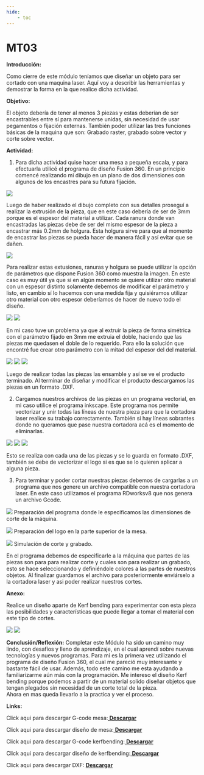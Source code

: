 ```yaml
---
hide:
    - toc
---
```


# MT03

<strong>Introducción:</strong>

Como cierre de este módulo teníamos que diseñar un objeto para ser cortado con una maquina laser. Aquí voy a describir las herramientas y demostrar la forma en la que realice dicha actividad.

<strong>Objetivo:</strong>

El objeto debería de tener al menos 3 piezas y estas deberían de ser encastrables entre sí para mantenerse unidas, sin necesidad de usar pegamentos o fijación externas. También poder utilizar las tres funciones básicas de la maquina que son: Grabado raster, grabado sobre vector y corte sobre vector.

<strong>Actividad:</strong>

1) Para dicha actividad quise hacer una mesa a pequeña escala, y para efectuarla utilicé el programa de diseño Fusion 360. 
En un principio comencé realizando mi dibujo en un plano de dos dimensiones con algunos de los encastres para su futura fijación. 

![](../images/MT03/Lamina.png)

Luego de haber realizado el dibujo completo con sus detalles proseguí a realizar la extrusión de la pieza, que en este caso debería de ser de 3mm porque es el espesor del material a utilizar.
Cada ranura donde van encastradas las piezas debe de ser del mismo espesor de la pieza a encastrar más 0.2mm de holgura. Esta holgura sirve para que al momento de encastrar las piezas se pueda hacer de manera fácil y así evitar que se dañen. 

![](../images/MT03/2parametros.PNG)

Para realizar estas extusiones, ranuras y holgura se puede utilizar la opción de parámetros que dispone Fusion 360 como muestra la imagen. En este caso es muy útil ya que si en algún momento se quiere utilizar otro material con un espesor distinto solamente debemos de modificar el parámetro y listo, en cambio sí lo hacemos con una medida fija y quisiéramos utilizar otro material con otro espesor deberíamos de hacer de nuevo todo el diseño.  

![](../images/MT03/6mm.PNG)
![](../images/MT03/parametros.PNG)

En mi caso tuve un problema ya que al extruir la pieza de forma simétrica con el parámetro fijado en 3mm me extruia el doble, haciendo que las piezas me quedasen el doble de lo requerido. Para ello la solución que encontré fue crear otro parámetro con la mitad del espesor del del material.

![](../images/MT03/Captura.PNG)
![](../images/MT03/terminado.PNG)
![](../images/MT03/terminadoo.PNG)

Luego de realizar todas las piezas las ensamble y así se ve el producto terminado.
Al terminar de diseñar y modificar el producto descargamos las piezas en un formato .DXF.

2) Cargamos nuestros archivos de las piezas en un programa vectorial, en mi caso utilice el programa inkscape. 
Este programa nos permite vectorizar y unir todas las líneas de nuestra pieza para que la cortadora laser realice su trabajo correctamente. También si hay líneas sobrantes donde no queramos que pase nuestra cortadora acá es el momento de eliminarlas.


![](../images/MT03/mesa.PNG)
![](../images/MT03/rec.PNG)
![](../images/MT03/re.PNG)

Esto se realiza con cada una de las piezas y se lo guarda en formato .DXF, también se debe de vectorizar el logo si es que se lo quieren aplicar a alguna pieza.

3) Para terminar y poder cortar nuestras piezas debemos de cargarlas a un programa que nos genere un archivo compatible con nuestra cortadora laser. En este caso utilizamos el programa RDworksv8 que nos genera un archivo Gcode.

![](../images/MT03/configuracion%20de%20app.PNG)
Preparación del programa donde le especificamos las dimensiones de corte de la máquina.


![](../images/MT03/preparacion%20de%20coerte.PNG)
Preparación del logo en la parte superior de la mesa.

![](../images/MT03/simulaciondecorte.PNG)
Simulación de corte y grabado.

En el programa debemos de especificarle a la máquina que partes de las piezas son para para realizar corte y cuales son para realizar un grabado, esto se hace seleccionando y definiéndole colores a las partes de nuestros objetos. 
Al finalizar guardamos el archivo para posteriormente enviárselo a la cortadora laser y asi poder realizar nuestros cortes.


<strong>Anexo:</strong>

Realice un diseño aparte de Kerf bending para experimentar con esta pieza las posibilidades y características que puede llegar a tomar el material con este tipo de cortes.

![](../images/MT03/kerfbending.PNG)
![](../images/MT03/kerfbendingg.PNG)


<strong>Conclusión/Reflexión:</strong> Completar este Módulo ha sido un camino muy lindo, con desafíos y lleno de aprendizaje, en el cual aprendí sobre nuevas tecnologías y nuevos programas. Para mi es la primera vez utilizando el programa de diseño Fusion 360, el cual me pareció muy interesante y bastante fácil de usar. Además, todo este camino me esta ayudando a familiarizarme aún más con la programación.
Me intereso el diseño Kerf bending porque podemos a partir de un material solido diseñar objetos que tengan plegados sin necesidad de un corte total de la pieza.    
Ahora en mas queda llevarlo a la practica y ver el proceso.


<strong>Links:</strong>

Click aqui para descargar G-code mesa:<a href="../Nuevacarpeta/CorteFranciscoGuimaraens.rd" download="G-codemesa.rd"> <strong>Descargar</strong> </a>

Click aqui para descargar diseño de mesa:<a href="../Nuevacarpeta/Mesa.f3d" download="mesa.f3d"> <strong>Descargar</strong> </a>

Click aqui para descargar G-code kerfbending:<a href="../Nuevacarpeta/Kerfbendin.rd" download="G-codekerfbending.rd"> <strong>Descargar</strong> </a>

Click aqui para descargar diseño de kerfbending:<a href="../Nuevacarpeta/kerfbendingv1.f3d" download="kerfbending.f3d"> <strong>Descargar</strong> </a>

Click aqui para descargar DXF: <a href="../Nuevacarpeta/PartesDXF.zip" download="Partes"> <strong>Descargar</strong> </a>